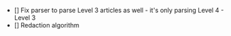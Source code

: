 - [] Fix parser to parse Level 3 articles as well - it's only parsing Level 4 - Level 3
- [] Redaction algorithm 